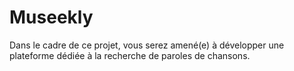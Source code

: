 # Museekly
Dans le cadre de ce projet, vous serez amené(e) à développer une plateforme dédiée à la recherche de paroles de chansons. 
